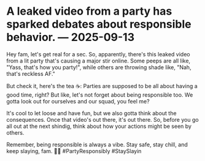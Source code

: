 # A leaked video from a party has sparked debates about responsible behavior. — 2025-09-13

Hey fam, let's get real for a sec. So, apparently, there's this leaked video from a lit party that's causing a major stir online. Some peeps are all like, "Yass, that's how you party!", while others are throwing shade like, "Nah, that's reckless AF."

But check it, here's the tea ☕️: Parties are supposed to be all about having a good time, right? But like, let's not forget about being responsible too. We gotta look out for ourselves and our squad, you feel me?

It's cool to let loose and have fun, but we also gotta think about the consequences. Once that video's out there, it's out there. So, before you go all out at the next shindig, think about how your actions might be seen by others.

Remember, being responsible is always a vibe. Stay safe, stay chill, and keep slaying, fam. 🎉🔥 #PartyResponsibly #StaySlayin